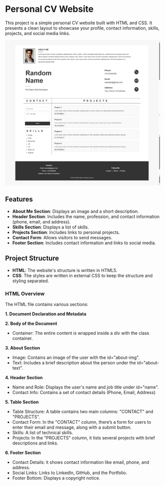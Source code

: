 # Personal CV Website

This project is a simple personal CV website built with HTML and CSS. It presents a clean layout to showcase your profile, contact information, skills, projects, and social media links.

![Alt Text](output.png)


## Features

- **About Me Section**: Displays an image and a short description.
- **Header Section**: Includes the name, profession, and contact information (phone, email, and address).
- **Skills Section**: Displays a list of skills.
- **Projects Section**: Includes links to personal projects.
- **Contact Form**: Allows visitors to send messages.
- **Footer Section**: Includes contact information and links to social media.
  
## Project Structure

- **HTML**: The website's structure is written in HTML5.
- **CSS**: The styles are written in external CSS to keep the structure and styling separated.



### HTML Overview

The HTML file contains various sections:

**1. Document Declaration and Metadata**

**2. Body of the Document**
* Container: The entire content is wrapped inside a div with the class container.

**3. About Section**
* Image: Contains an image of the user with the id="about-img".
* Text: Includes a brief description about the person under the id="about-text".

**4. Header Section**
* Name and Role: Displays the user's name and job title under id="name".
* Contact Info: Contains a set of contact details (Phone, Email, Address)

**5. Table Section**
* Table Structure: A table contains two main columns: "CONTACT" and "PROJECTS".
* Contact Form: In the "CONTACT" column, there’s a form for users to enter their email and message, along with a submit button.
* Skills: A list of technical skills.
* Projects: In the "PROJECTS" column, it lists several projects with brief descriptions and links.

**6. Footer Section**
* Contact Details: it shows contact information like email, phone, and address.
* Social Links: Links to LinkedIn, GitHub, and the Portfolio.
* Footer Bottom: Displays a copyright notice.
